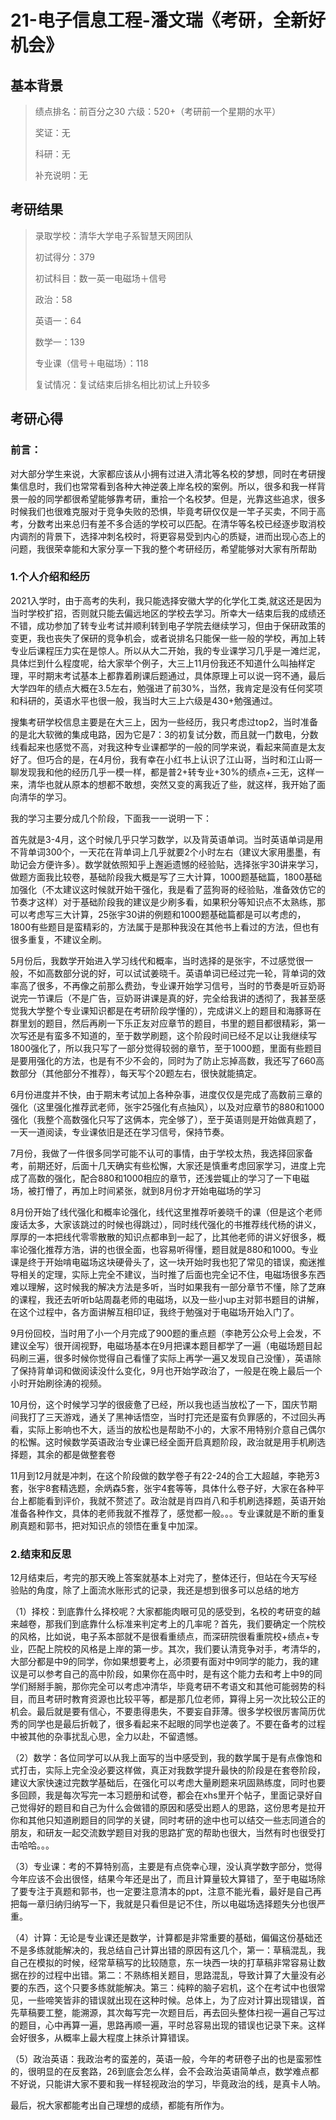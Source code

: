 # 21-电子信息工程-潘文瑞《考研，全新好机会》
## 基本背景
 
> 绩点排名：前百分之30
> 六级：520+（考研前一个星期的水平）
>
> 奖证：无
>
> 科研：无
>
> 补充说明：无
 
## 考研结果
 
> 录取学校：清华大学电子系智慧天网团队
>
> 初试得分：379
>
> 初试科目：数一英一电磁场＋信号
>
> 政治：58
>
> 英语一：64
>
> 数学一：139
>
> 专业课（信号＋电磁场）：118
>
> 复试情况：复试结束后排名相比初试上升较多
 
## 考研心得
 
### 前言：
 
对大部分学生来说，大家都应该从小拥有过进入清北等名校的梦想，同时在考研搜集信息时，我们也常常看到各种大神逆袭上岸名校的案例。所以，很多和我一样背景一般的同学都很希望能够靠考研，重拾一个名校梦。但是，光靠这些追求，很多时候我们也很难克服对于竞争失败的恐惧，毕竟考研仅仅是一竿子买卖，不同于高考，分数考出来总归有差不多合适的学校可以匹配。在清华等名校已经逐步取消校内调剂的背景下，选择冲刺名校时，将更容易受到内心的质疑，进而出现心态上的问题，我很荣幸能和大家分享一下我的整个考研经历，希望能够对大家有所帮助
 
### 1.个人介绍和经历
 
2021入学时，由于高考的失利，我只能选择安徽大学的化学化工类,就这还是因为当时学校扩招，否则就只能去偏远地区的学校去学习。所幸大一结束后我的成绩还不错，成功参加了转专业考试并顺利转到电子学院去继续学习，但由于保研政策的变更，我也丧失了保研的竞争机会，或者说排名只能保一些一般的学校，再加上转专业后课程压力实在是惊人。所以从大二开始，我的专业课学习几乎是一滩烂泥，具体烂到什么程度呢，给大家举个例子，大三上11月份我还不知道什么叫抽样定理，平时期末考试基本上都靠着刷课后题通过，具体原理上可以说一窍不通，最后大学四年的绩点大概在3.5左右，勉强进了前30%，当然，我肯定是没有任何奖项和科研的，英语水平也很一般，我当时大三上六级是430+勉强通过。

搜集考研学校信息主要是在大三上，因为一些经历，我只考虑过top2，当时准备的是北大软微的集成电路，因为它是7：3的初复试分数，而且就一门数电，分数线看起来也感觉不高，对我这种专业课都学的一般的同学来说，看起来简直是太友好了。但巧合的是，在4月份，我有幸在小红书上认识了江山哥，当时和江山哥一聊发现我和他的经历几乎一模一样，都是普2+转专业+30%的绩点+三无，这样一来，清华也就从原本的想都不敢想，突然又变的离我近了些，就这样，我开始了面向清华的学习。

我的学习主要分成几个阶段，下面我一一说明一下：

首先就是3-4月，这个时候几乎只学习数学，以及背英语单词。当时英语单词是用不背单词300个，一天花在背单词上几乎就要2个小时左右（建议大家用墨墨，有助记会方便许多）。数学就依照知乎上邂逅遗憾的经验贴，选择张宇30讲来学习，做题方面我比较卷，基础阶段我大概是写了三大计算，1000题基础篇，1800基础加强化（不太建议这时候就开始干强化，我是看了蓝狗哥的经验贴，准备效仿它的节奏才这样）对于基础阶段我的建议是少刷多看，如果积分等知识点不太熟练，那可以考虑写三大计算，25张宇30讲的例题和1000题基础篇都是可以考虑的，1800有些题目是蛮精彩的，方法属于是那种我没在其他书上看过的方法，但也有很多重复，不建议全刷。

5月份后，我数学开始进入学习线代和概率，当时选择的是张宇，不过感觉很一般，不如高数部分说的好，可以试试姜晓千。英语单词已经过完一轮，背单词的效率高了很多，不再像之前那么费劲，专业课开始学习信号，当时的节奏是听豆奶哥说完一节课后（不是广告，豆奶哥讲课是真的好，完全给我讲的透彻了，我甚至感觉我大学整个专业课知识都是在考研阶段学懂的），完成讲义上的题目和海豚哥在群里划的题目，然后再刷一下乐正友对应章节的题目，书里的题目都很精彩，第一次写还是有蛮多不知道的，至于数学刷题，这个阶段时间已经不足以让我继续写1800强化了，所以我只写了一部分觉得较弱的章节，至于1000题，里面有些题目是要用强化的方法，也是有不少不会的，同时为了防止忘掉高数，我还写了660高数部分（其他部分不推荐），每天写个20题左右，很快就能搞定。

6月份进度并不快，由于期末考试加上各种杂事，进度仅仅是完成了高数前三章的强化（这里强化推荐武老师，张宇25强化有点抽风），以及对应章节的880和1000强化（我整个高数强化只写了这俩本，完全够了），至于英语则是开始做真题了，一天一道阅读，专业课依旧是还在学习信号，保持节奏。

7月份，我做了一件很多同学可能不认可的事情，由于学校太热，我选择回家备考，前期还好，后面十几天确实有些松懈，大家还是慎重考虑回家学习，进度上完成了高数的强化，配合880和1000相应的章节，还浅尝辄止的学习了一下电磁场，被打懵了，再加上时间紧张，就到8月份才开始电磁场的学习

8月份开始了线代强化和概率论强化，线代这里推荐听姜晓千的课（但是这个老师废话太多，大家该跳过的时候也得跳过），同时线代强化的书推荐线代杨的讲义，厚厚的一本把线代零零散散的知识点都串到一起了，比其他老师的讲义好很多，概率论强化推荐方浩，讲的也很全面，也容易听得懂，题目就是880和1000。专业课是终于开始啃电磁场这块硬骨头了，这一块开始时我也犯了常见的错误，痴迷推导相关的定理，实际上完全不建议，当时推了后面也完全记不住，电磁场很多东西难以理解，这时候我的解决方法是多听，当时如果我有一部分章节不懂，除了芝麻的课程，我还去听听b站周磊老师的电磁场，以及一些小up主对郭书题目的讲解，在这个过程中，各方面讲解互相印证，我终于勉强对于电磁场开始入门了。

9月份回校，当时用了小一个月完成了900题的重点题（李艳芳公众号上会发，不建议全写）很开阔视野，电磁场基本在9月把课本题目都学了一遍（电磁场题目起码刷三遍，很多时候你觉得自己看懂了实际上再学一遍又发现自己没懂），英语除了保持背单词和做阅读没什么变化，9月也开始学政治了，一般是在晚上最后一个小时开始刷徐涛的视频。

10月份，这个时候学习学的很疲惫了已经，所以我也适当放松了一下，国庆节期间我打了三天游戏，通关了黑神话悟空，当时打完还是蛮有负罪感的，不过回头再看，实际上影响也不大，适当的放松也是帮助不小的，大家不用特别介意自己偶尔的松懈。这时候数学英语政治专业课已经全面开启真题阶段，政治就是用手机刷选择题，其余的都是做整套卷

11月到12月就是冲刺，在这个阶段做的数学卷子有22-24的合工大超越，李艳芳3套，张宇8套精选题，余炳森5套，张宇4套等等，具体什么卷子好，大家在各种平台上都能看到评价，我就不赘述了。政治就是肖四肖八和手机刷选择题，英语开始准备各种作文，具体的老师我就不推荐了，感觉都一般。。。专业课就是不断的重复刷真题和郭书，把对知识点的领悟在重复中加深。
 
### 2.结束和反思

12月结束后，考完的那天晚上答案就基本上对完了，整体还行，但站在今天写经验贴的角度，除了上面流水账形式的记录，我还是想到很多可以总结的地方

（1）择校：到底靠什么择校呢？大家都能肉眼可见的感受到，名校的考研变的越来越卷，那我们到底靠什么标准来判定考上的几率呢？首先，我们要确定一个院校的风格，比如说，电子系本部就不是很看重绩点，而深研院很看重院校+绩点+专业，匹配上院校的风格是上岸的第一步。其次，我们要认清竞争对手，考清华的，大部分都是中9的同学，你如果想要考上，必须要有面对中9同学的能力，我的建议是可以参考自己的高中阶段，如果你在高中时，是有这个能力去和考上中9的同学们掰掰手腕，那你完全可以考虑冲清华，毕竟考研不考语文和其他可能弱势的科目，而且考研时教育资源也比较平等，都是那几位老师，算得上另一次比较公正的机会。最后就是要有信心，不要患得患失，不要妄自菲薄。很多学校很厉害简历优秀的同学也是最后折戟了，很多看起来不起眼的同学也逆袭了。不要在备考的过程中被其他的杂事扰乱心思，全力以赴，不留遗憾。

（2）数学：各位同学可以从我上面写的当中感受到，我的数学属于是有点像饱和式打击，实际上完全没必要这样做，真正对我数学提升最快的阶段是在套卷阶段，建议大家快速过完数学基础后，在强化可以考虑大量刷题来巩固熟练度，同时也要多回顾，我是每次写完一本习题册和试卷，都会在xhs里开个帖子，里面记录好自己觉得好的题目和自己为什么会做错的原因和感受出题人的思路，这份思考是拉开你和其他只知道刷题目的同学的关键，同时考研的途中也可以结交一些志同道合的朋友，和研友一起交流数学题目对我的思路扩宽的帮助也很大，当然有时也很受打击哈哈。。。

（3）专业课：考的不算特别高，主要是有点侥幸心理，没认真学数字部分，觉得今年应该不会出很怪，结果今年还是出了，而且计算量较大算错了，至于电磁场除了要专注于真题和郭书，也一定要注意清本的ppt，注意不能光看，最好是自己再把每一章归纳归纳写一下，我就是只看但是记不住，所以电磁场选择题失分也很严重。

（4）计算：无论是专业课还是数学，计算都是非常重要的基础，偏偏这份基础还不是多练就能解决的，我总结自己计算出错的原因有这几个，第一：草稿混乱，我自己在模拟的时候，经常草稿写的比较随意，东一块西一块的打草稿非常容易让数据在抄的过程中出错。第二：不熟练相关题目，思路混乱，导致计算了大量没有必要的东西，这个只要多练就能解决。第三：纯粹的脑子宕机，这个在考试中也很常见，一些啼笑皆非的错误就出现在这种时候。总体上，为了应对计算出现错误，首先草稿要工整，能溯源，其次每写完一次题目后，再去回头整体扫视一遍自己写过的题目，心中再算一遍，思路再顺一遍，平时总容易出现的错误也记录下来。这样会好很多，从概率上最大程度上抹杀计算错误。

（5）政治英语：我政治考的蛮差的，英语一般，今年的考研卷子出的也是蛮邪性的，很明显的在反套路，26到底会怎么样，会不会政治英语简单点，数学难点都不好说，只能讲大家不要和我一样轻视政治的学习，毕竟政治的线，是真卡人呐。

最后，祝大家都能考出自己理想的成绩，都能有所作为。
 
